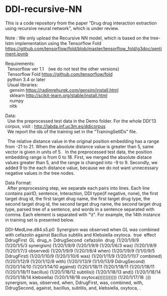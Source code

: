 # DDI-recursive-NN

This is a code repository from the paper "Drug drug interaction extraction using recursive neural network", which is under review.

Note : We only upload the Recursive NN model, which is based on the tree-lstm implementation using the Tensorflow Fold https://github.com/tensorflow/fold/blob/master/tensorflow_fold/g3doc/sentiment.ipynb

Requirements:  
&ensp;Tensorflow ver 1.1&ensp;&ensp;(we do not test the other versions)  
&ensp;Tensorflow Fold https://github.com/tensorflow/fold  
&ensp;python 3.4 or later  
&ensp;Usual libraries:  
&ensp;&ensp;gensim https://radimrehurek.com/gensim/install.html  
&ensp;&ensp;sklearn http://scikit-learn.org/stable/install.html  
&ensp;&ensp;numpy  
&ensp;&ensp;nltk

Data:  
&ensp;Use the preprocessed test data in the Demo folder. For the whole DDI'13 corpus, visit : http://labda.inf.uc3m.es/ddicorpus  
&ensp;We report the ids of the training set in the "TrainingSetIDs" file.  

&ensp;The relative distance value in the original position embedding has a range from -21 to 21. When the absolute distance value is greater than 5, same vector is given in units of 5. 
&ensp;In the preprocessed test data, the position embedding range is from 0 to 18. First, we merged the absolute distace values greater than 5, and the range is changed into -9 to 9. Secondly, we added 9 to the each distance value, because we do not want unnecessary negative values in the tree nodes.


Data Format:  
&ensp;After preprocessing step, we separate each pairs into lines. Each line contains pairID, sentence, Interaction, DDI type(if negative, none), the first target drug id, the first target drug name, the first target drug type, the second target drug id, the second target drug name, the second target drug type, parsed tree of a sentence, and words in a sentence separated with comma. Each element is separated with "\t". For example, the 14th instance in training set is presented below.

DDI-MedLine.d84.s5.p0&ensp;Synergism was observed when <DdrugFirst>GL</DdrugFirst> was combined with <DdrugSecond>cefazolin</DdrugSecond> against Bacillus subtilis and Klebsiella oxytoca.&ensp;true&ensp;effect&ensp;DdrugFirst&ensp;GL&ensp;drug_n&ensp;DdrugSecond&ensp;cefazolin&ensp;drug&ensp;(1/20/1/9/9 (1/20/1/5/3 synergism) (1/20/1/9/9 (1/20/1/9/9 (1/20/1/6/3 was) (1/20/1/9/9 (1/20/1/7/3 observed) (1/20/1/9/9 (1/20/1/8/4 when) (1/20/1/9/9 (1/1/0/9/5 DdrugFirst) (1/20/1/10/9 (1/20/1/10/6 was) (1/20/1/11/9 (1/20/1/11/7 combined) (1/20/1/12/9 (1/20/1/12/8 with) (1/20/1/13/9 (1/1/0/13/9 DdrugSecond) (1/20/1/14/10 (1/20/1/14/10 against) (1/20/1/18/11 (1/20/1/18/11 (1/20/1/18/11 (1/20/1/18/11 bacillus) (1/20/1/18/12 subtilis)) (1/20/1/18/13 and)) (1/20/1/18/14 (1/20/1/18/14 klebsiella) (1/20/1/18/18 oxytoca)))))))))))) (1/20/1/17/18 .)))&ensp;synergism, was, observed, when, DdrugFirst, was, combined, with, DdrugSecond, against, bacillus, subtilis, and, klebsiella, oxytoca, .


